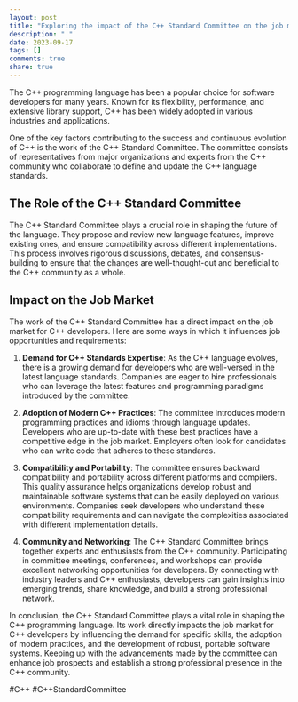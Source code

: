 ```yaml
---
layout: post
title: "Exploring the impact of the C++ Standard Committee on the job market for C++ developers"
description: " "
date: 2023-09-17
tags: []
comments: true
share: true
---
```


The C++ programming language has been a popular choice for software developers for many years. Known for its flexibility, performance, and extensive library support, C++ has been widely adopted in various industries and applications. 

One of the key factors contributing to the success and continuous evolution of C++ is the work of the C++ Standard Committee. The committee consists of representatives from major organizations and experts from the C++ community who collaborate to define and update the C++ language standards.

## The Role of the C++ Standard Committee

The C++ Standard Committee plays a crucial role in shaping the future of the language. They propose and review new language features, improve existing ones, and ensure compatibility across different implementations. This process involves rigorous discussions, debates, and consensus-building to ensure that the changes are well-thought-out and beneficial to the C++ community as a whole.

## Impact on the Job Market

The work of the C++ Standard Committee has a direct impact on the job market for C++ developers. Here are some ways in which it influences job opportunities and requirements:

1. **Demand for C++ Standards Expertise**: As the C++ language evolves, there is a growing demand for developers who are well-versed in the latest language standards. Companies are eager to hire professionals who can leverage the latest features and programming paradigms introduced by the committee.

2. **Adoption of Modern C++ Practices**: The committee introduces modern programming practices and idioms through language updates. Developers who are up-to-date with these best practices have a competitive edge in the job market. Employers often look for candidates who can write code that adheres to these standards.

3. **Compatibility and Portability**: The committee ensures backward compatibility and portability across different platforms and compilers. This quality assurance helps organizations develop robust and maintainable software systems that can be easily deployed on various environments. Companies seek developers who understand these compatibility requirements and can navigate the complexities associated with different implementation details.

4. **Community and Networking**: The C++ Standard Committee brings together experts and enthusiasts from the C++ community. Participating in committee meetings, conferences, and workshops can provide excellent networking opportunities for developers. By connecting with industry leaders and C++ enthusiasts, developers can gain insights into emerging trends, share knowledge, and build a strong professional network.

In conclusion, the C++ Standard Committee plays a vital role in shaping the C++ programming language. Its work directly impacts the job market for C++ developers by influencing the demand for specific skills, the adoption of modern practices, and the development of robust, portable software systems. Keeping up with the advancements made by the committee can enhance job prospects and establish a strong professional presence in the C++ community.

#C++ #C++StandardCommittee